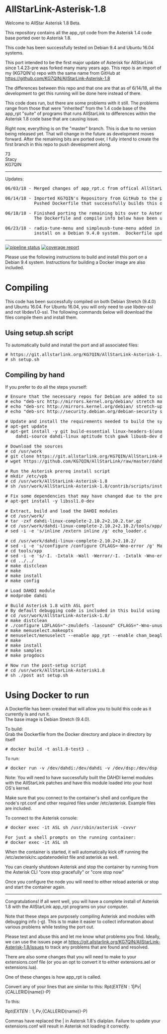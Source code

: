 # AllStarLink-Asterisk-1.8
Welcome to AllStar Asterisk 1.8 Beta.

This repository contains all the app_rpt code from the Asterisk 1.4 code base ported over to Asterisk 1.8.

This code has been successfully tested on Debian 9.4 and Ubuntu 16.04 systems.

This port intended to be the first major update of Asterisk for AllStarLink since 1.4.23-pre was forked many many years ago.
This repo is an import of my (KG7QIN's) repo with the same name from GitHub at https://github.com/KG7QIN/AllStarLink-Asterisk-1.8

The differences between this repo and that one are that as of 6/14/18, all the development to get this running will be done here instead of there.

This code does run, but there are some problems with it still.  The problems range from those that were "inherited" from the 1.4 code base of
the app_rpt "suite" of programs that runs AllStarLink to differences within the Asterisk 1.8 code base that are causing issue.

Right now, everything is on the "master" branch.  This is due to no version being released yet.  That will change in the future as development moves forward.
After the remaining bits are ported over, I fully intend to create the first branch in this repo to push development along.

73<br/>
Stacy<br/>
KG7QIN<br/>

---------------------------------------------------------------------------------------------------------------------------------
Updates:

<pre>
06/03/18 - Merged changes of app_rpt.c from offical AllStarLink reporitory into app_rpt.c here.  A total of three changes were merged in, and this brings the version number up from 0.325 to 0.327.

06/14/18 - Imported KG7QIN's Repository from GitHub to the private AllStarLink reporisotry to continue development.
           Pushed Dockerfile that successfully builds this on Debian Stretch (9.4.0)
           
06/18/18 - Finished porting the remaining bits over to Asterisk 1.8 - chan_rptdir, chan_tlb, chan_usrp, and chan_beagle all compile and successfully load into Asterisk 1.8.  
           The Dockerfile and compile info below have been updated to build all the modules now with debugging info enabled.

06/23/18 - radio-tune-menu and simpleusb-tune-menu added in to build process.  Building and installing will now include examples, program docs, and ASL sample config files.  setup.sh created for
           install on a Debian 9.4.0 system.  Dockerfile updated with startup file that that will run rc.updatenodes and asterisk when a container is started.
</pre>

---------------------------------------------------------------------------------------------------------------------------------

[![pipeline status](http://git.allstarlink.org/KG7QIN/AllStarLink-Asterisk-1.8/badges/master/pipeline.svg)](http://git.allstarlink.org/KG7QIN/AllStarLink-Asterisk-1.8/commits/master)   [![coverage report](http://git.allstarlink.org/KG7QIN/AllStarLink-Asterisk-1.8/badges/master/coverage.svg)](http://git.allstarlink.org/KG7QIN/AllStarLink-Asterisk-1.8/commits/master)


Please use the following instructions to build and install this port on a Debian 9.4 system.  Instructions for building a Docker image are also included.

# Compiling

This code has been successfully compiled on both Debian Stretch (9.4.0) and Ubuntu 16.04.  For Ubuntu 16.04, you will only need to use libdev-ssl and not libdev1.0-ssl.  The following commands below will download the files compile them and install them.

## Using setup.sh script

To automatically build and install the port and all associated files:
<pre>
# https://git.allstarlink.org/KG7QIN/AllStarLink-Asterisk-1.8/raw/master/setup.sh
# sh setup.sh 
</pre>

## Compiling by hand

If you prefer to do all the steps yourself:

<pre>
# Ensure that the necessary repos for Debian are added to sources.list
# echo "deb-src http://mirrors.kernel.org/debian/ stretch main" >> /etc/apt/sources.list 
# echo "deb-src http://mirrors.kernel.org/debian/ stretch-updates main" >> /etc/apt/sources.list 
# echo "deb-src http://security.debian.org/debian-security stretch/updates main" >> /etc/apt/sources.list

# Update and install the requirements needed to build the system
# apt-get update 
# apt-get install -y git build-essential linux-headers-$(uname -r) linux-source-4.9 libss7-dev wget apt-utils \
	dahdi-source dahdi-linux aptitude tcsh gawk libusb-dev doxygen

# Download the sources
# cd /usr/work 
# git clone https://git.allstarlink.org/KG7QIN/AllStarLink-Asterisk-1.8.git 
# wget https://github.com/KG7QIN/AllStarLink/raw/master/dahdi/dahdi-linux-complete-2.10.2%2B2.10.2.tar.gz

# Run the Asterisk prereq install script
# mkdir /etc/vpb 
# cd /usr/work/AllStarLink-Asterisk-1.8 
# sh /usr/work/AllStarLink-Asterisk-1.8/contrib/scripts/install_prereq install 

# Fix some dependencies that may have changed due to the prereq script running
# apt-get install -y libssl1.0-dev

# Extract, build and load the DAHDI modules
# cd /usr/work/ 
# tar -zxf dahdi-linux-complete-2.10.2+2.10.2.tar.gz 
# cd /usr/work/dahdi-linux-complete-2.10.2+2.10.2/tools/xpp/
# sed -i -e 's/inline /extern inline /g' echo_loader.c

# cd /usr/work/dahdi-linux-complete-2.10.2+2.10.2/
# sed -i -e 's/configure /configure CFLAGS=-Wno-error /g' Makefile
# cd tools/xpp 
# sed -i -e 's/-I. -Ixtalk -Wall -Werror/-I. -Ixtalk -Wno-error/g' Makefile 
# cd ../../ 
# make distclean 
# make 
# make install 
# make config

# Load DAHDI module
# modprobe dahdi

# Build Asterisk 1.8 with ASL port
# By default debugging code is included in this build using the -g option below
# cd /usr/work/AllStarLink-Asterisk-1.8/
# make distclean 
# ./configure LDFLAGS="-zmuldefs -lasound" CFLAGS="-Wno-unused -Wno-all -Wno-int-conversion -g" 
# make menuselect.makeopts
# menuselect/menuselect --enable app_rpt --enable chan_beagle --enable chan_tlb --enable chan_usrp --enable chan_rtpdir --enable chan_usbradio --enable chan_simpleusb --enable chan_echolink --enable app_gps --enable chan_voter --enable radio-tune-menu --enable simpleusb-tune-menu  menuselect.makeopts
# make
# make install
# make samples
# make progdocs

# Now run the post-setup script
# cd /usr/work/AllStarLink-Asterisk1.8
# sh ./post_ast_setup.sh
</pre> 

# Using Docker to run
A Dockerfile has been created that will allow you to build this code as it currently is and run it.  
The base image is Debian Stretch (9.4.0).

To build:<br/>
Grab the Dockerfile from the Docker directory and place in directory by itself
<pre>
# docker build -t asl1.8-test3 . 
</pre>

To run:
<pre>
# docker run -v /dev/dahdi:/dev/dahdi -v /dev/dsp:/dev/dsp  --privileged --net=host -d --name ASL -i -t asl1.8-test3
</pre>

Note:  You will need to have successfully built the DAHDI kernel modules with the AllStarLink patches and have this module loaded into your host OS's kernel. 

Make sure that you connect to the container's shell and configure the node's rpt.conf and other required files under /etc/asterisk.  Example files are included.

To connect to the Asterisk console:
<pre>
# docker exec -it ASL sh /usr/sbin/asterisk -cvvvr

For just a shell prompts on the running container:
# docker exec -it ASL sh
</pre>

When the container is started, it will automatically kick off running the /etc/asterisk/rc.updatenodelist file and asterisk as well.

You can cleanly shutdown Asterisk and stop the container by running from the Asterisk CLI "core stop gracefully" or "core stop now"

Once you configure the node you will need to either reload asterisk or stop and start the container again.

- - - -

Congratulations!  If all went well, you will have a complete install of Asterisk 1.8 with the AllStarLink app_rpt programs on your computer.

Note that these steps are purposely compiling Asterisk and modules with debugging info (-g).  This is to make it easier to collect information about various problems while testing the port out.

Please test and abuse this and let me know what problems you find. Ideally, we can use the issues page at https://git.allstarlink.org/KG7QIN/AllStarLink-Asterisk-1.8/issues to track any problems that are found and resolved.


There are also some changes that you will need to make to your extensions.conf file (or you an opt to convert it to either extensions.ael or extensions.lua).

One of these changes is how app_rpt is called.

Convert any of your lines that are similar to this:
Rpt(${EXTEN:1}|Pv|${CALLERID(name)}-P)

To this:

Rpt(${EXTEN:1},Pv,${CALLERID(name)}-P)

Commas have replaced the | in Astersk 1.8's dialplan.  Failure to update your extensions.conf will result in Asterisk not loading it correctly. 
